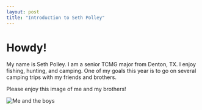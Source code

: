 ```yaml
---
layout: post
title: "Introduction to Seth Polley"
---
```


# Howdy! 

My name is Seth Polley.
I am a senior TCMG major from Denton, TX.
I enjoy fishing, hunting, and camping. One of my goals this year is to go on several camping trips with my friends and brothers.

Please enjoy this image of me and my brothers! 

![Me and the boys](/Project2/assets/images/brothers.JPG) 

